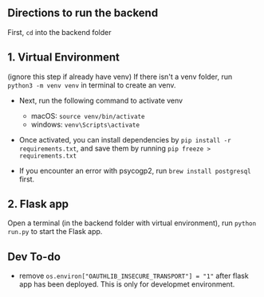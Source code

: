 ## Directions to run the backend
First, `cd` into the backend folder 

## 1. Virtual Environment
(ignore this step if already have venv) If there isn't a venv folder, run `python3 -m venv venv` in terminal to create an venv.


- Next, run the following command to activate venv
    - macOS: `source venv/bin/activate`
    - windows: `venv\Scripts\activate`

- Once activated, you can install dependencies by `pip install -r requirements.txt`, and save them by running `pip freeze > requirements.txt`
- If you encounter an error with psycogp2, run `brew install postgresql` first.

## 2. Flask app
Open a terminal (in the backend folder with virtual environment), run `python run.py` to start the Flask app.

## Dev To-do
- remove `os.environ["OAUTHLIB_INSECURE_TRANSPORT"] = "1"` after flask app has been deployed. This is only for developmet environment.
